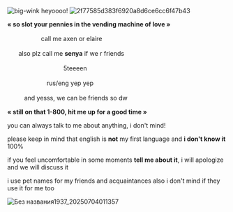 ![big-wink](https://github.com/user-attachments/assets/c77427af-e9ee-44cd-83f3-63b9fffbdda9) heyoooo!
![2f77585d383f6920a8d6ce6cc6f47b43](https://github.com/user-attachments/assets/6a3dc98c-b678-4fd1-adc8-7b07be4f66ca)

**« so slot your pennies in the vending machine of love »**

ㅤㅤㅤㅤㅤㅤcall me axen or elaire 

ㅤㅤalso plz call me **senya** if we r friends 

ㅤㅤㅤㅤㅤㅤㅤㅤㅤㅤ5teeeen

ㅤㅤㅤㅤㅤㅤㅤrus/eng yep yep

ㅤㅤㅤand yesss, we can be friends so dw 

**« still on that 1-800, hit me up for a good time »**

you can always talk to me about anything, i don't mind!

please keep in mind that english is **not** my first language and **i don't know it** 100%

if you feel uncomfortable in some moments **tell me about it**, i will apologize and we will discuss it

i use pet names for my friends and acquaintances also i don't mind if they use it for me too

![Без названия1937_20250704011357](https://github.com/user-attachments/assets/e4a671d7-b88a-4cdf-be58-8efc505f43e0)




